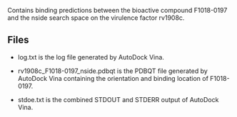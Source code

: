 Contains binding predictions between the bioactive compound F1018-0197 and the nside search space on the virulence factor rv1908c.

## Files

- log.txt is the log file generated by AutoDock Vina.

- rv1908c_F1018-0197_nside.pdbqt is the PDBQT file generated by AutoDock Vina containing the orientation and binding location of F1018-0197.

- stdoe.txt is the combined STDOUT and STDERR output of AutoDock Vina.

